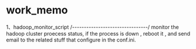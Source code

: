# work_memo

1、hadoop_monitor_script
/*--------------------------------*/
monitor the hadoop cluster proecess status, if the process is down , reboot it , and send email to the related stuff that configure 
in the conf.ini.

